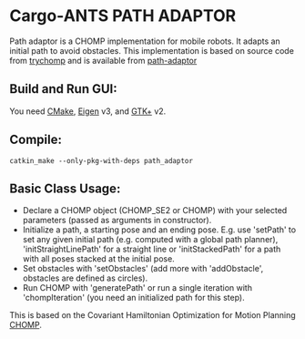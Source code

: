 # Cargo-ANTS PATH ADAPTOR

Path adaptor is a CHOMP implementation for mobile robots.
It adapts an initial path to avoid obstacles.
This implementation is based on source code from [trychomp][] and is available from [path-adaptor][]


Build and Run GUI:
-------
You need [CMake][], [Eigen][] v3, and [GTK+][] v2.

## Compile:

	catkin_make --only-pkg-with-deps path_adaptor

Basic Class Usage:
------
* Declare a CHOMP object (CHOMP_SE2 or CHOMP) with your selected parameters (passed as arguments in constructor).
* Initialize a path, a starting pose and an ending pose. E.g. use  'setPath' to set any given 
initial path (e.g. computed with a global path planner), 'initStraightLinePath' for a straight line or 'initStackedPath' for a path with all poses stacked at the initial pose.
* Set obstacles with 'setObstacles' (add more with 'addObstacle', obstacles are defined as circles).
* Run CHOMP with 'generatePath' or run a single iteration with 'chompIteration' (you need an initialized path for this step).


This is based on the Covariant Hamiltonian Optimization for Motion Planning [CHOMP][].

[CMake]: http://cmake.org/
[Eigen]: http://eigen.tuxfamily.org/
[GTK+]: http://www.gtk.org/
[CHOMP]: http://www.nathanratliff.com/thesis-research/chomp
[trychomp]: https://github.com/poftwaresatent/trychomp
[path-adaptor]: https://github.com/rafaelvalencia/path-adaptor
